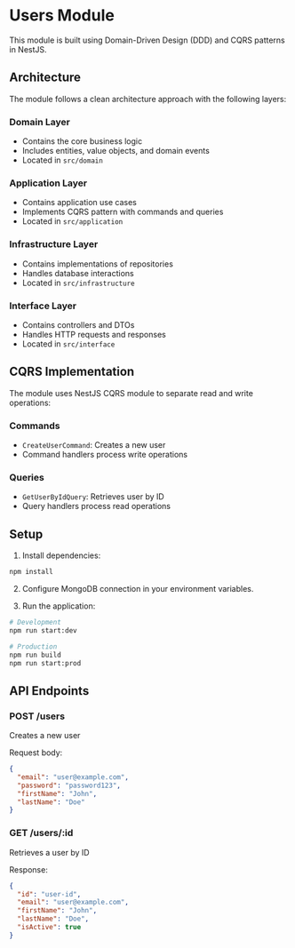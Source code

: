 # Users Module

This module is built using Domain-Driven Design (DDD) and CQRS patterns in NestJS.

## Architecture

The module follows a clean architecture approach with the following layers:

### Domain Layer
- Contains the core business logic
- Includes entities, value objects, and domain events
- Located in `src/domain`

### Application Layer
- Contains application use cases
- Implements CQRS pattern with commands and queries
- Located in `src/application`

### Infrastructure Layer
- Contains implementations of repositories
- Handles database interactions
- Located in `src/infrastructure`

### Interface Layer
- Contains controllers and DTOs
- Handles HTTP requests and responses
- Located in `src/interface`

## CQRS Implementation

The module uses NestJS CQRS module to separate read and write operations:

### Commands
- `CreateUserCommand`: Creates a new user
- Command handlers process write operations

### Queries
- `GetUserByIdQuery`: Retrieves user by ID
- Query handlers process read operations

## Setup

1. Install dependencies:
```bash
npm install
```

2. Configure MongoDB connection in your environment variables.

3. Run the application:
```bash
# Development
npm run start:dev

# Production
npm run build
npm run start:prod
```

## API Endpoints

### POST /users
Creates a new user

Request body:
```json
{
  "email": "user@example.com",
  "password": "password123",
  "firstName": "John",
  "lastName": "Doe"
}
```

### GET /users/:id
Retrieves a user by ID

Response:
```json
{
  "id": "user-id",
  "email": "user@example.com",
  "firstName": "John",
  "lastName": "Doe",
  "isActive": true
}
``` 